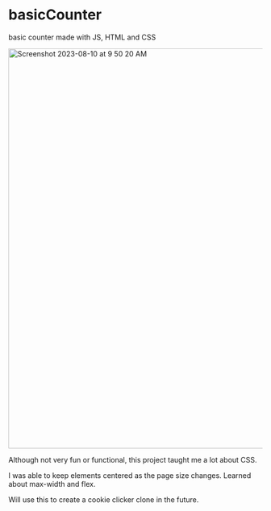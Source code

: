 # basicCounter
basic counter made with JS, HTML and CSS

<img width="794" alt="Screenshot 2023-08-10 at 9 50 20 AM" src="https://github.com/noel-chacko/basicCounter/assets/69741906/5ec2d493-3357-446c-ab9d-f5628d4d340d">

Although not very fun or functional, this project taught me a lot about CSS.

I was able to keep elements centered as the page size changes.
Learned about max-width and flex.

Will use this to create a cookie clicker clone in the future.
